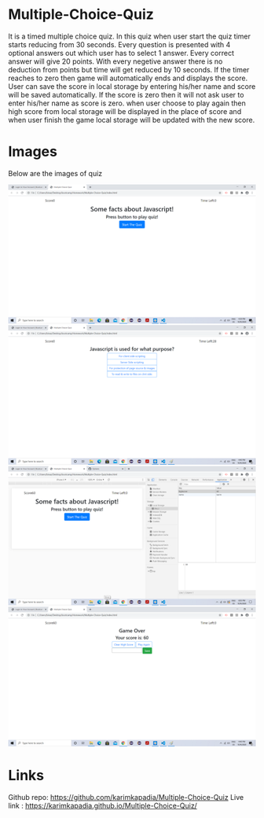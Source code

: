 # Multiple-Choice-Quiz
It is a timed multiple choice quiz. In this quiz when user start the quiz timer starts reducing from 30 seconds.
Every question is presented with 4 optional answers out which user has to select 1 answer.
Every correct answer will give 20 points. With every negetive answer there is no deduction from points but time will get reduced by 10 seconds.
If the timer reaches to zero then game will automatically ends and displays the score.
User can save the score in local storage by entering his/her name and score will be saved automatically. If the score is zero then it will not ask user to enter his/her name as score is zero.
when user choose to play again then high score from local storage will be displayed in the place of score and when user finish the game local storage will be updated with the new score. 

# Images
Below are the images of quiz

![home page](./images/home_page.png)
![Question page](./images/question_page.png)
![Local storage page](./images/localstorage.png)
![Game over page](./images/gameover_page.png)


# Links
Github repo: https://github.com/karimkapadia/Multiple-Choice-Quiz
Live link :  https://karimkapadia.github.io/Multiple-Choice-Quiz/



